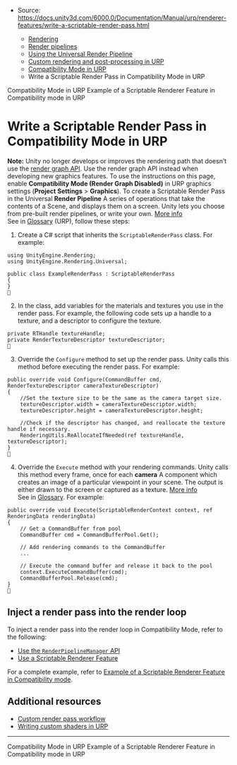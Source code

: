 * Source: https://docs.unity3d.com/6000.0/Documentation/Manual/urp/renderer-features/write-a-scriptable-render-pass.html

  * [Rendering](https://docs.unity3d.com/6000.0/Documentation/Manual/rendering-and-post-processing.html)
  * [Render pipelines](https://docs.unity3d.com/6000.0/Documentation/Manual/render-pipelines.html)
  * [Using the Universal Render Pipeline](https://docs.unity3d.com/6000.0/Documentation/Manual/universal-render-pipeline.html)
  * [Custom rendering and post-processing in URP](https://docs.unity3d.com/6000.0/Documentation/Manual/urp/customizing-urp.html)
  * [Compatibility Mode in URP](https://docs.unity3d.com/6000.0/Documentation/Manual/urp/compatibility-mode.html)
  * Write a Scriptable Render Pass in Compatibility Mode in URP


[](https://docs.unity3d.com/6000.0/Documentation/Manual/urp/compatibility-mode.html)
Compatibility Mode in URP
[](https://docs.unity3d.com/6000.0/Documentation/Manual/urp/renderer-features/how-to-fullscreen-blit.html)
Example of a Scriptable Renderer Feature in Compatibility mode in URP
# Write a Scriptable Render Pass in Compatibility Mode in URP
**Note:** Unity no longer develops or improves the rendering path that doesn’t use the [render graph API](https://docs.unity3d.com/6000.0/Documentation/Manual/urp/render-graph.html). Use the render graph API instead when developing new graphics features. To use the instructions on this page, enable **Compatibility Mode (Render Graph Disabled)** in URP graphics settings (**Project Settings** > **Graphics**).
To create a Scriptable Render Pass in the Universal **Render Pipeline** A series of operations that take the contents of a Scene, and displays them on a screen. Unity lets you choose from pre-built render pipelines, or write your own. [More info](https://docs.unity3d.com/6000.0/Documentation/Manual/render-pipelines.html)  
See in [Glossary](https://docs.unity3d.com/6000.0/Documentation/Manual/Glossary.html#Renderpipeline) (URP), follow these steps:
  1. Create a C# script that inherits the `ScriptableRenderPass` class. For example:
```
using UnityEngine.Rendering;
using UnityEngine.Rendering.Universal;

public class ExampleRenderPass : ScriptableRenderPass
{
}

```

  2. In the class, add variables for the materials and textures you use in the render pass.
For example, the following code sets up a handle to a texture, and a descriptor to configure the texture.
```
private RTHandle textureHandle;
private RenderTextureDescriptor textureDescriptor;

```

  3. Override the `Configure` method to set up the render pass. Unity calls this method before executing the render pass.
For example:
```
public override void Configure(CommandBuffer cmd, RenderTextureDescriptor cameraTextureDescriptor)
{
    //Set the texture size to be the same as the camera target size.
    textureDescriptor.width = cameraTextureDescriptor.width;
    textureDescriptor.height = cameraTextureDescriptor.height;

    //Check if the descriptor has changed, and reallocate the texture handle if necessary.
    RenderingUtils.ReAllocateIfNeeded(ref textureHandle, textureDescriptor);
}

```

  4. Override the `Execute` method with your rendering commands. Unity calls this method every frame, once for each **camera** A component which creates an image of a particular viewpoint in your scene. The output is either drawn to the screen or captured as a texture. [More info](https://docs.unity3d.com/6000.0/Documentation/Manual/CamerasOverview.html)  
See in [Glossary](https://docs.unity3d.com/6000.0/Documentation/Manual/Glossary.html#Camera).
For example:
```
public override void Execute(ScriptableRenderContext context, ref RenderingData renderingData)
{
    // Get a CommandBuffer from pool
    CommandBuffer cmd = CommandBufferPool.Get();

    // Add rendering commands to the CommandBuffer
    ...

    // Execute the command buffer and release it back to the pool
    context.ExecuteCommandBuffer(cmd);
    CommandBufferPool.Release(cmd);
}

```



## Inject a render pass into the render loop
To inject a render pass into the render loop in Compatibility Mode, refer to the following:
  * [Use the `RenderPipelineManager` API](https://docs.unity3d.com/6000.0/Documentation/Manual/urp/customize/inject-render-pass-via-script.html)
  * [Use a Scriptable Renderer Feature](https://docs.unity3d.com/6000.0/Documentation/Manual/urp/renderer-features/scriptable-renderer-features/inject-a-pass-using-a-scriptable-renderer-feature.html)


For a complete example, refer to [Example of a Scriptable Renderer Feature in Compatibility mode](https://docs.unity3d.com/6000.0/Documentation/Manual/urp/renderer-features/how-to-fullscreen-blit.html).
## Additional resources
  * [Custom render pass workflow](https://docs.unity3d.com/6000.0/Documentation/Manual/urp/renderer-features/custom-rendering-pass-workflow-in-urp.html)
  * [Writing custom shaders in URP](https://docs.unity3d.com/6000.0/Documentation/Manual/urp/writing-custom-shaders-urp.html)


* * *
[](https://docs.unity3d.com/6000.0/Documentation/Manual/urp/compatibility-mode.html)
Compatibility Mode in URP
[](https://docs.unity3d.com/6000.0/Documentation/Manual/urp/renderer-features/how-to-fullscreen-blit.html)
Example of a Scriptable Renderer Feature in Compatibility mode in URP
